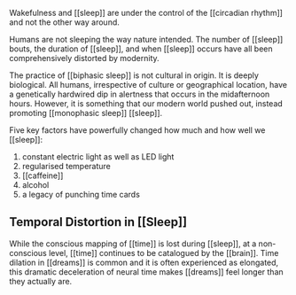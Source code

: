 Wakefulness and [[sleep]] are under the control of the [[circadian rhythm]] and not the other way around.

Humans are not sleeping the way nature intended. The number of [[sleep]] bouts, the duration of [[sleep]], and when [[sleep]] occurs have all been comprehensively distorted by modernity.

The practice of [[biphasic sleep]] is not cultural in origin. It is deeply biological. All humans, irrespective of culture or geographical location, have a genetically hardwired dip in alertness that occurs in the midafternoon hours. However, it is something that our modern world pushed out, instead promoting [[monophasic sleep]] [[sleep]].

Five key factors have powerfully changed how much and how well we [[sleep]]: 
1. constant electric light as well as LED light
2. regularised temperature
3. [[caffeine]]
4. alcohol
5. a legacy of punching time cards

## Temporal Distortion in [[Sleep]]
While the conscious mapping of [[time]] is lost during [[sleep]], at a non-conscious level, [[time]] continues to be catalogued by the [[brain]]. Time dilation in [[dreams]] is common and it is often experienced as elongated, this dramatic deceleration of neural time makes [[dreams]] feel longer than they actually are.